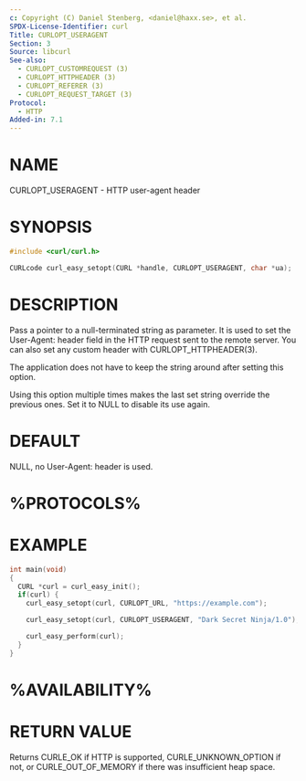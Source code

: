 ```yaml
---
c: Copyright (C) Daniel Stenberg, <daniel@haxx.se>, et al.
SPDX-License-Identifier: curl
Title: CURLOPT_USERAGENT
Section: 3
Source: libcurl
See-also:
  - CURLOPT_CUSTOMREQUEST (3)
  - CURLOPT_HTTPHEADER (3)
  - CURLOPT_REFERER (3)
  - CURLOPT_REQUEST_TARGET (3)
Protocol:
  - HTTP
Added-in: 7.1
---
```


# NAME

CURLOPT_USERAGENT - HTTP user-agent header

# SYNOPSIS

~~~c
#include <curl/curl.h>

CURLcode curl_easy_setopt(CURL *handle, CURLOPT_USERAGENT, char *ua);
~~~

# DESCRIPTION

Pass a pointer to a null-terminated string as parameter. It is used to set the
User-Agent: header field in the HTTP request sent to the remote server. You
can also set any custom header with CURLOPT_HTTPHEADER(3).

The application does not have to keep the string around after setting this
option.

Using this option multiple times makes the last set string override the
previous ones. Set it to NULL to disable its use again.

# DEFAULT

NULL, no User-Agent: header is used.

# %PROTOCOLS%

# EXAMPLE

~~~c
int main(void)
{
  CURL *curl = curl_easy_init();
  if(curl) {
    curl_easy_setopt(curl, CURLOPT_URL, "https://example.com");

    curl_easy_setopt(curl, CURLOPT_USERAGENT, "Dark Secret Ninja/1.0");

    curl_easy_perform(curl);
  }
}
~~~

# %AVAILABILITY%

# RETURN VALUE

Returns CURLE_OK if HTTP is supported, CURLE_UNKNOWN_OPTION if not, or
CURLE_OUT_OF_MEMORY if there was insufficient heap space.
